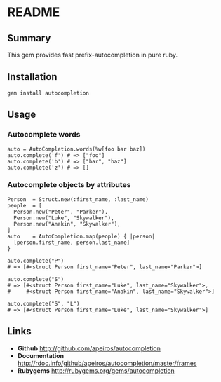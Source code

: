 README
======


Summary
-------
This gem provides fast prefix-autocompletion in pure ruby.


Installation
------------
`gem install autocompletion`


Usage
-----

### Autocomplete words
    auto = AutoCompletion.words(%w[foo bar baz])
    auto.complete('f') # => ["foo"]
    auto.complete('b') # => ["bar", "baz"]
    auto.complete('z') # => []

### Autocomplete objects by attributes
    Person  = Struct.new(:first_name, :last_name)
    people  = [
      Person.new("Peter", "Parker"),
      Person.new("Luke", "Skywalker"),
      Person.new("Anakin", "Skywalker"),
    ]
    auto    = AutoCompletion.map(people) { |person|
      [person.first_name, person.last_name]
    }

    auto.complete("P")
    # => [#<struct Person first_name="Peter", last_name="Parker">]

    auto.complete("S")
    # => [#<struct Person first_name="Luke", last_name="Skywalker">,
    #     #<struct Person first_name="Anakin", last_name="Skywalker">]

    auto.complete("S", "L")
    # => [#<struct Person first_name="Luke", last_name="Skywalker">]


Links
-----

* __Github__          http://github.com/apeiros/autocompletion
* __Documentation__   http://rdoc.info/github/apeiros/autocompletion/master/frames
* __Rubygems__        http://rubygems.org/gems/autocompletion
